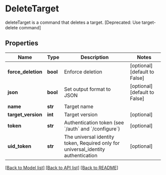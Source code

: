 # DeleteTarget

deleteTarget is a command that deletes a target. [Deprecated: Use target-delete command]
## Properties
Name | Type | Description | Notes
------------ | ------------- | ------------- | -------------
**force_deletion** | **bool** | Enforce deletion | [optional] [default to False]
**json** | **bool** | Set output format to JSON | [optional] [default to False]
**name** | **str** | Target name | 
**target_version** | **int** | Target version | [optional] 
**token** | **str** | Authentication token (see &#x60;/auth&#x60; and &#x60;/configure&#x60;) | [optional] 
**uid_token** | **str** | The universal identity token, Required only for universal_identity authentication | [optional] 

[[Back to Model list]](../README.md#documentation-for-models) [[Back to API list]](../README.md#documentation-for-api-endpoints) [[Back to README]](../README.md)


